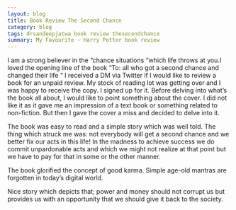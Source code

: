 ```yaml
---
layout: blog
title: Book Review The Second Chance
category: blog
tags: drsandeepjatwa book review thesecondchance
summary: My Favourite - Harry Potter book review
---
```


I am a strong believer in the “chance situations “which life throws at you.I loved the opening line of the book
“To: all who got a second chance and changed their life “
I received a DM via Twitter if I would like to review a book for an unpaid review. My stock of reading lot was getting over and I was happy to receive the copy. I signed up for it. 
Before delving into what’s the book all about, I would like to point something about the cover. 
I did not like it as it gave me an impression of a text book or something related to non-fiction. 
But then I gave the cover a miss and decided to delve into it.

The book was easy to read and a simple story which was well told. The thing which struck me was: not everybody will get a second chance 
and we better fix our acts in this life! In the madness to achieve success we do commit unpardonable acts and which we might not 
realize at that point but we have to pay for that in some or the other manner. 

The book glorified the concept of good karma. Simple age-old mantras are forgotten in today’s digital world.

Nice story which depicts that; power and money should not corrupt us but provides us with an opportunity 
that we should give it back to the society.

